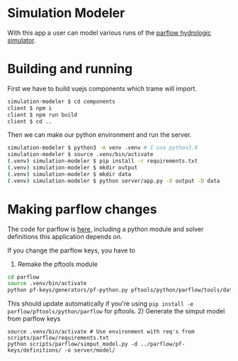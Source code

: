 # Simulation Modeler
With this app a user can model various runs of the [parflow hydrologic simulator](https://www.parflow.org/).

# Building and running
First we have to build vuejs components which trame will import.
```bash
simulation-modeler $ cd components
client $ npm i
client $ npm run build
client $ cd ..
```

Then we can make our python environment and run the server.
```bash
simulation-modeler $ python3 -m venv .venv # I use python3.9
simulation-modeler $ source .venv/bin/activate
(.venv) simulation-modeler $ pip install -r requirements.txt
(.venv) simulation-modeler $ mkdir output
(.venv) simulation-modeler $ mkdir data
(.venv) simulation-modeler $ python server/app.py -O output -D data
```

# Making parflow changes
The code for parflow is [here](https://github.com/parflow/parflow), including a python module and solver definitions this application depends on.

If you change the parflow keys, you have to
1) Remake the pftools module
```bash
cd parflow
source .venv/bin/activate
python pf-keys/generators/pf-python.py pftools/python/parflow/tools/database/generated.py
```
This should update automatically if you're using `pip install -e parflow/pftools/python/parflow` for pftools.
2) Generate the simput model from parflow keys
```
source .venv/bin/activate # Use environment with req's from scripts/parflow/requirements.txt
python scripts/parflow/simput_model.py -d ../parflow/pf-keys/definitions/ -o server/model/
```
